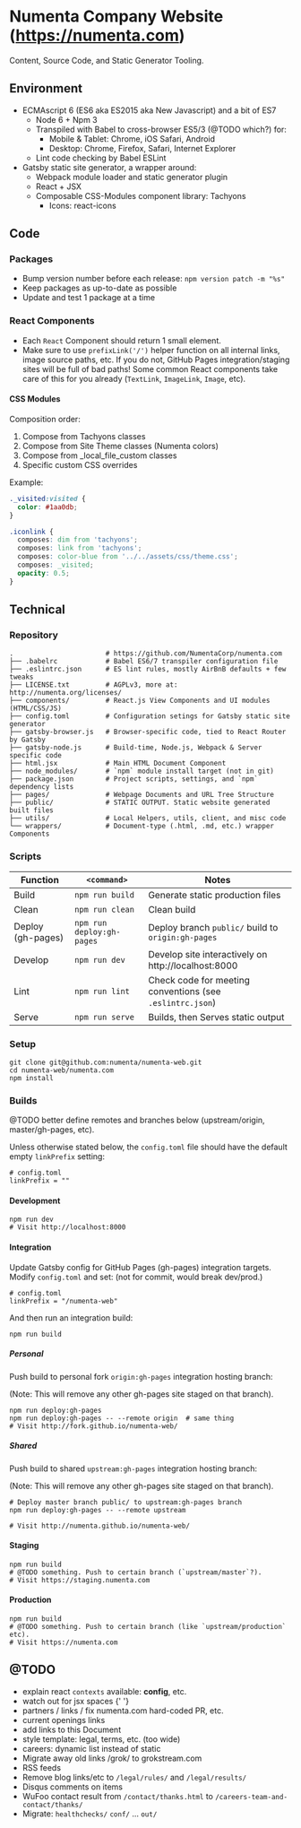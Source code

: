 # Numenta Company Website (https://numenta.com)

Content, Source Code, and Static Generator Tooling.


## Environment

* ECMAscript 6 (ES6 aka ES2015 aka New Javascript) and a bit of ES7
  * Node 6 + Npm 3
  * Transpiled with Babel to cross-browser ES5/3 (@TODO which?) for:
    * Mobile & Tablet: Chrome, iOS Safari, Android
    * Desktop: Chrome, Firefox, Safari, Internet Explorer
  * Lint code checking by Babel ESLint
* Gatsby static site generator, a wrapper around:
  * Webpack module loader and static generator plugin
  * React + JSX
  * Composable CSS-Modules component library: Tachyons
    * Icons: react-icons


## Code

### Packages

* Bump version number before each release: `npm version patch -m "%s"`  
* Keep packages as up-to-date as possible
* Update and test 1 package at a time

### React Components

* Each `React` Component should return 1 small element.
* Make sure to use `prefixLink('/')` helper function on all internal links,
  image source paths, etc. If you do not, GitHub Pages integration/staging sites
  will be full of bad paths! Some common React components take care of this for
  you already (`TextLink`, `ImageLink`, `Image`, etc).

#### CSS Modules

Composition order:

1. Compose from Tachyons classes
1. Compose from Site Theme classes (Numenta colors)
1. Compose from \_local_file_custom classes
1. Specific custom CSS overrides

Example:
```css
._visited:visited {
  color: #1aa0db;
}

.iconlink {
  composes: dim from 'tachyons';
  composes: link from 'tachyons';
  composes: color-blue from '../../assets/css/theme.css';
  composes: _visited;
  opacity: 0.5;
}
```


## Technical

### Repository

```shell
.                       # https://github.com/NumentaCorp/numenta.com
├── .babelrc            # Babel ES6/7 transpiler configuration file
├── .eslintrc.json      # ES lint rules, mostly AirBnB defaults + few tweaks
├── LICENSE.txt         # AGPLv3, more at: http://numenta.org/licenses/
├── components/         # React.js View Components and UI modules (HTML/CSS/JS)
├── config.toml         # Configuration setings for Gatsby static site generator
├── gatsby-browser.js   # Browser-specific code, tied to React Router by Gatsby
├── gatsby-node.js      # Build-time, Node.js, Webpack & Server specific code
├── html.jsx            # Main HTML Document Component
├── node_modules/       # `npm` module install target (not in git)
├── package.json        # Project scripts, settings, and `npm` dependency lists
├── pages/              # Webpage Documents and URL Tree Structure
├── public/             # STATIC OUTPUT. Static website generated built files
├── utils/              # Local Helpers, utils, client, and misc code
└── wrappers/           # Document-type (.html, .md, etc.) wrapper Components
```

### Scripts

| Function | `<command>` | Notes |
| -------- | ----------- | ----- |
| Build | `npm run build` | Generate static production files |
| Clean | `npm run clean` | Clean build |
| Deploy (gh-pages) | `npm run deploy:gh-pages` | Deploy branch `public/` build to `origin:gh-pages` |
| Develop | `npm run dev` | Develop site interactively on http://localhost:8000 |
| Lint | `npm run lint` | Check code for meeting conventions (see `.eslintrc.json`) |
| Serve | `npm run serve` | Builds, then Serves static output |

### Setup

```shell
git clone git@github.com:numenta/numenta-web.git
cd numenta-web/numenta.com
npm install
```

### Builds

@TODO better define remotes and branches below (upstream/origin,
  master/gh-pages, etc).

Unless otherwise stated below, the `config.toml` file should have the default
empty `linkPrefix` setting:

```shell
# config.toml
linkPrefix = ""
```

#### Development

```shell
npm run dev
# Visit http://localhost:8000
```

#### Integration

Update Gatsby config for GitHub Pages (gh-pages) integration targets. Modify
`config.toml` and set: (not for commit, would break dev/prod.)

```shell
# config.toml
linkPrefix = "/numenta-web"
```

And then run an integration build:

```shell
npm run build
```

##### Personal

Push build to personal fork `origin:gh-pages` integration hosting branch:

(Note: This will remove any other gh-pages site staged on that branch).

```shell
npm run deploy:gh-pages
npm run deploy:gh-pages -- --remote origin  # same thing
# Visit http://fork.github.io/numenta-web/
```

##### Shared

Push build to shared `upstream:gh-pages` integration hosting branch:

(Note: This will remove any other gh-pages site staged on that branch).

```shell
# Deploy master branch public/ to upstream:gh-pages branch
npm run deploy:gh-pages -- --remote upstream

# Visit http://numenta.github.io/numenta-web/
```

#### Staging

```shell
npm run build
# @TODO something. Push to certain branch (`upstream/master`?).
# Visit https://staging.numenta.com
```

#### Production

```shell
npm run build
# @TODO something. Push to certain branch (like `upstream/production` etc).
# Visit https://numenta.com
```


## @TODO

* explain react `contexts` available: **config**, etc.
* watch out for jsx spaces {' '}
* partners / links / fix numenta.com hard-coded PR, etc.
* current openings links
* add links to this Document
* style template: legal, terms, etc. (too wide)
* careers: dynamic list instead of static
* Migrate away old links /grok/ to grokstream.com
* RSS feeds
* Remove blog links/etc to `/legal/rules/` and `/legal/results/`
* Disqus comments on items
* WuFoo contact result from `/contact/thanks.html` to
    `/careers-team-and-contact/thanks/`
* Migrate: `healthchecks/` `conf/` ... `out/`
